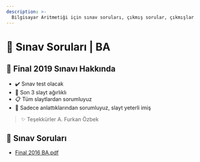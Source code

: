 ```yaml
---
description: >-
  Bilgisayar Aritmetiği için sınav soruları, çıkmış sorular, çıkmışlar veya önceki senelerde çıkan sorular
---
```


# 📃 Sınav Soruları \| BA

## 📅 Final 2019 Sınavı Hakkında

- ✔️ Sınav test olacak
- 🎳 Son 3 slayt ağırlıklı
- 📋 Tüm slaytlardan sorumluyuz
- 🔳 Sadece anlattıklarından sorumluyuz, slayt yeterli imiş

> ✨ Teşekkürler A. Furkan Özbek

## 📂 Sınav Soruları

<!--YPackage.YGitbookIntegration-tarafından-otomatik-oluşturulmuştur-->

- [Final 2016 BA.pdf](Final%202016%20BA.pdf)

<!--YPackage.YGitbookIntegration-tarafından-otomatik-oluşturulmuştur-->
